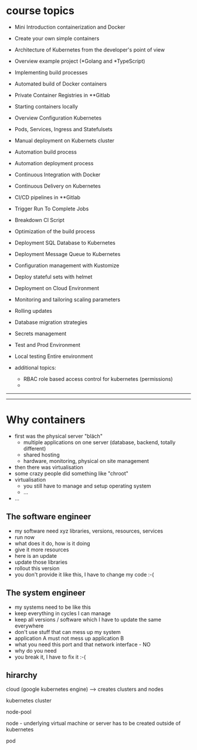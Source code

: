 # course topics

* Mini Introduction containerization and Docker
* Create your own simple containers
* Architecture of Kubernetes from the developer's point of view
* Overview example project (*Golang and *TypeScript)
* Implementing build processes
* Automated build of Docker containers
* Private Container Registries in **Gitlab
* Starting containers locally
* Overview Configuration Kubernetes
* Pods, Services, Ingress and Statefulsets
* Manual deployment on Kubernets cluster
* Automation build process
* Automation deployment process
* Continuous Integration with Docker
* Continuous Delivery on Kubernetes
* CI/CD pipelines in **Gitlab
* Trigger Run To Complete Jobs
* Breakdown CI Script
* Optimization of the build process
* Deployment SQL Database to Kubernetes
* Deployment Message Queue to Kubernetes
* Configuration management with Kustomize
* Deploy stateful sets with helmet
* Deployment on Cloud Environment
* Monitoring and tailoring scaling parameters
* Rolling updates
* Database migration strategies
* Secrets management
* Test and Prod Environment
* Local testing Entire environment

* additional topics:
  * RBAC role based access control for kubernetes (permissions)
  * 

---




---


# Why containers

* first was the physical server "bläch"
  * multiple applications on one server (database, backend, totally different)
  * shared hosting
  * hardware, monitoring, physical on site management
* then there was virtualisation
* some crazy people did something like "chroot"
* virtualisation
  * you still have to manage and setup operating system
  * ...
* ...

## The software engineer

* my software need xyz libraries, versions, resources, services
* run now
* what does it do, how is it doing
* give it more resources
* here is an update
* update those libraries
* rollout this version
* you don't provide it like this, I have to change my code :-(

## The system engineer

* my systems need to be like this
* keep everything in cycles I can manage
* keep all versions / software which I have to update the same everywhere
* don't use stuff that can mess up my system
* application A must not mess up application B
* what you need this port and that network interface - NO
* why do you need
* you break it, I have to fix it :-(

## hirarchy

cloud (google kubernetes engine)
--> creates clusters and nodes

kubernetes cluster

node-pool

node - underlying virtual machine or server has to be created outside of kubernetes

pod